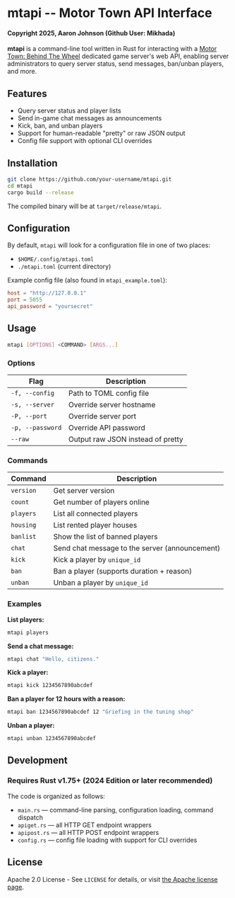 # mtapi -- Motor Town API Interface
#### Copyright 2025, Aaron Johnson (Github User: Mikhada)

**mtapi** is a command-line tool written in Rust for interacting with a [Motor Town: Behind The Wheel](https://store.steampowered.com/app/1369670/Motor_Town_Behind_The_Wheel/) dedicated game server's web API, enabling server administrators to query server status, send messages, ban/unban players, and more.

## Features
- Query server status and player lists
- Send in-game chat messages as announcements
- Kick, ban, and unban players
- Support for human-readable "pretty" or raw JSON output
- Config file support with optional CLI overrides

## Installation
```sh
git clone https://github.com/your-username/mtapi.git
cd mtapi
cargo build --release
```

The compiled binary will be at `target/release/mtapi`.

## Configuration
By default, `mtapi` will look for a configuration file in one of two places:
- `$HOME/.config/mtapi.toml`
- `./mtapi.toml` (current directory)

Example config file (also found in `mtapi_example.toml`):
```toml
host = "http://127.0.0.1"
port = 5055
api_password = "yoursecret"
```

## Usage
```sh
mtapi [OPTIONS] <COMMAND> [ARGS...]
```

### Options
| Flag               | Description                           |
|--------------------|---------------------------------------|
| `-f, --config`     | Path to TOML config file              |
| `-s, --server`     | Override server hostname              |
| `-P, --port`       | Override server port                  |
| `-p, --password`   | Override API password                 |
| `--raw`            | Output raw JSON instead of pretty     |

### Commands
| Command     | Description                                    |
|-------------|------------------------------------------------|
| `version`   | Get server version                             |
| `count`     | Get number of players online                   |
| `players`   | List all connected players                     |
| `housing`   | List rented player houses                      |
| `banlist`   | Show the list of banned players                |
| `chat`      | Send chat message to the server (announcement) |
| `kick`      | Kick a player by `unique_id`                   |
| `ban`       | Ban a player (supports duration + reason)      |
| `unban`     | Unban a player by `unique_id`                  |

### Examples

**List players:**
```sh
mtapi players
```

**Send a chat message:**
```sh
mtapi chat "Hello, citizens."
```

**Kick a player:**
```sh
mtapi kick 1234567890abcdef
```

**Ban a player for 12 hours with a reason:**
```sh
mtapi ban 1234567890abcdef 12 "Griefing in the tuning shop"
```

**Unban a player:**
```sh
mtapi unban 1234567890abcdef
```

## Development
### Requires Rust v1.75+ (2024 Edition or later recommended)

The code is organized as follows:
- `main.rs` — command-line parsing, configuration loading, command dispatch
- `apiget.rs` — all HTTP GET endpoint wrappers
- `apipost.rs` — all HTTP POST endpoint wrappers
- `config.rs` — config file loading with support for CLI overrides

## License
Apache 2.0 License - See `LICENSE` for details, or visit [the Apache license page](http://www.apache.org/licenses/LICENSE-2.0).
